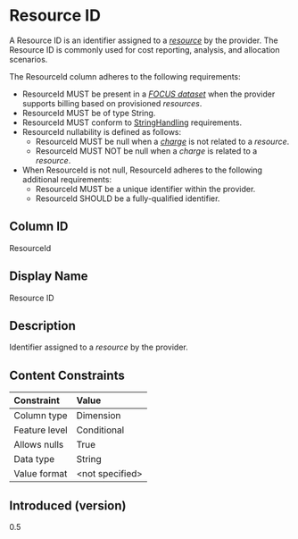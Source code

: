 # Resource ID

A Resource ID is an identifier assigned to a [*resource*](#glossary:resource) by the provider. The Resource ID is commonly used for cost reporting, analysis, and allocation scenarios.

The ResourceId column adheres to the following requirements:

* ResourceId MUST be present in a [*FOCUS dataset*](#glossary:FOCUS-dataset) when the provider supports billing based on provisioned *resources*.
* ResourceId MUST be of type String.
* ResourceId MUST conform to [StringHandling](#stringhandling) requirements.
* ResourceId nullability is defined as follows:
  * ResourceId MUST be null when a [*charge*](#glossary:charge) is not related to a *resource*.
  * ResourceId MUST NOT be null when a *charge* is related to a *resource*.
* When ResourceId is not null, ResourceId adheres to the following additional requirements:
  * ResourceId MUST be a unique identifier within the provider.
  * ResourceId SHOULD be a fully-qualified identifier.

## Column ID

ResourceId

## Display Name

Resource ID

## Description

Identifier assigned to a *resource* by the provider.

## Content Constraints

| Constraint      | Value           |
|:----------------|:----------------|
| Column type     | Dimension       |
| Feature level   | Conditional     |
| Allows nulls    | True            |
| Data type       | String          |
| Value format    | \<not specified> |

## Introduced (version)

0.5
